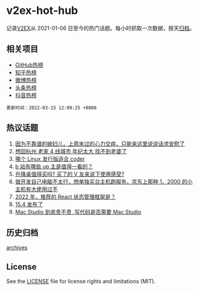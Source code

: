# v2ex-hot-hub

 记录[V2EX](https://www.v2ex.com/)从 2021-01-06 日至今的热门话题。每小时抓取一次数据，按天[归档](archives)。
 
 ## 相关项目

- [GitHub热榜](https://github.com/snaildev/github-hot-hub)
- [知乎热榜](https://github.com/snaildev/zhihu-hot-hub)
- [微博热榜](https://github.com/snaildev/weibo-hot-hub)
- [头条热榜](https://github.com/snaildev/toutiao-hot-hub)
- [抖音热榜](https://github.com/snaildev/douyin-hot-hub)


 `更新时间：2022-03-15 12:09:25 +0800`

## 热议话题

1. [因为不靠谱的媳妇儿，上周末过的心力交瘁，只能来这里说说话求安慰了](https://www.v2ex.com/t/840273)
1. [想回杭州 老家 4 线城市 年纪太大 找不到老婆了](https://www.v2ex.com/t/840278)
1. [哪个 Linux 发行版适合 coder](https://www.v2ex.com/t/840219)
1. [b 站有哪些 up 主是值得一看的？](https://www.v2ex.com/t/840328)
1. [升降桌值得买吗? 买了的 V 友来说下使用感受?](https://www.v2ex.com/t/840196)
1. [做开发自己电脑不太行，想单独买台主机跑服务，京东上那种 1、2000 的小主机有大佬用过不](https://www.v2ex.com/t/840189)
1. [2022 年，推荐的 React 状态管理框架是？](https://www.v2ex.com/t/840200)
1. [15.4 发布了](https://www.v2ex.com/t/840360)
1. [Mac Studio 到底贵不贵, 写代码是否需要 Mac Studio](https://www.v2ex.com/t/840350)

## 历史归档

[archives](archives)

## License

See the [LICENSE](LICENSE) file for license rights and limitations (MIT).
